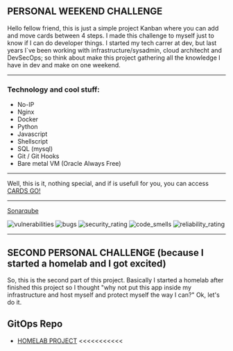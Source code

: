 ## PERSONAL WEEKEND CHALLENGE

Hello fellow friend, this is just a simple project Kanban where you can add and move cards between 4 steps. I made this challenge to myself just to know if I can do developer things. I started my tech carrer at dev, but last years I`ve been working with infrastructure/sysadmin, cloud architecht and DevSecOps; so think about make this project gathering all the knowledge I have in dev and make on one weekend.
<hr>

### Technology and cool stuff:
- No-IP
- Nginx
- Docker
- Python
- Javascript
- Shellscript
- SQL (mysql)
- Git / Git Hooks
- Bare metal VM (Oracle Always Free)
<hr>

Well, this is it, nothing special, and if is usefull for you, you can access [CARDS GO!](https://cardsgo.ddns.net)
<hr>

[Sonarqube](https://sonarcloud.io/project/overview?id=AleixoLucas42_cardsgo)
<p float="left">
   <img src="https://sonarcloud.io/api/project_badges/measure?project=AleixoLucas42_cardsgo&metric=vulnerabilities" alt="vulnerabilities"/>
   <img src="https://sonarcloud.io/api/project_badges/measure?project=AleixoLucas42_cardsgo&metric=bugs" alt="bugs"/>
   <img src="https://sonarcloud.io/api/project_badges/measure?project=AleixoLucas42_cardsgo&metric=security_rating" alt="security_rating"/>
   <img src="https://sonarcloud.io/api/project_badges/measure?project=AleixoLucas42_cardsgo&metric=code_smells" alt="code_smells"/>
   <img src="https://sonarcloud.io/api/project_badges/measure?project=AleixoLucas42_cardsgo&metric=reliability_rating" alt="reliability_rating"/>
</p>


<hr>

## SECOND PERSONAL CHALLENGE (because I started a homelab and I got excited)

So, this is the second part of this project. Basically I started a homelab after finished this project so I thought "why not put this app inside my infrastructure and host myself and protect myself the way I can?" Ok, let's do it.

## GitOps Repo
- [HOMELAB PROJECT](https://github.com/AleixoLucas42/homelab) <<<<<<<<<<<

